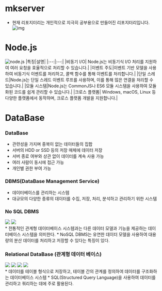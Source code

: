 # mkserver
* 현재 리포지터리는 개인적으로 지극히 공부용으로 만들어진 리포지터리입니다.<br>
![img](https://cdn-icons-png.flaticon.com/128/1831/1831930.png)

# Node.js
![node.js](https://upload.wikimedia.org/wikipedia/commons/thumb/d/d9/Node.js_logo.svg/120px-Node.js_logo.svg.png)
|특징|설명|
|:--:|:--:|
|비동기 I/O| Node.js는 비동기식 I/O 처리를 지원하여 여러 요청을 효율적으로 처리할 수 있습니다.|
|이벤트 주도|이벤트 기반 모델을 사용하여 비동기식 이벤트를 처리하고, 콜백 함수를 통해 이벤트를 처리합니다.|
|단일 스레드|Node.js는 단일 스레드 이벤트 루프를 사용하며, 이를 통해 많은 연결을 처리할 수 있습니다.|
|모듈 시스템|Node.js는 CommonJS나 ES6 모듈 시스템을 사용하여 모듈화된 코드를 쉽게 관리할 수 있습니다.|
|크로스 플랫폼| Windows, macOS, Linux 등 다양한 플랫폼에서 동작하며, 크로스 플랫폼 개발을 지원합니다.|


# DataBase 
### DataBase
* 관련성을 가지며 중복이 없는 데이터들의 집합
* 서버의 HDD or SSD 등의 저장 매체에 데이터 저장
* 서버 종료 여부와 상관 없이 데이터를 계속 사용 가능
* 여러 사람이 동시에 접근 가능
* 개인별 권한 부여 가능

### DBMS(DataBase Management Service)
* 데이터베이스를 관리하는 시스템
* 대규모의 다양한 종류의 데이터를 수집, 저장, 처리, 분석하고 관리하기 위한 시스템

### No SQL DBMS 
<img href="https://www.mongodb.com/ko-kr" src="https://img.shields.io/badge/mongoDB-47A248?style=flat-flat-square&logo=MongoDB&logoColor=white"/>
<img src="https://img.shields.io/badge/Redis-DC382D?style=flat-flat-square&logo=Redis&logoColor=white"/>
<br>
* 전통적인 관계형 데이터베이스 시스템과는 다른 데이터 모델과 기능을 제공하는 데이터베이스 시스템을 의미한다.
* NoSQL DBMS는 유연한 데이터 모델을 사용하여 대용량의 분산 데이터를 처리하고 저장할 수 있다는 특징이 있다.

### Relational DataBase (관계형 데이터 베이스)
<img href="https://dev.mysql.com/downloads/installer/" src="https://img.shields.io/badge/mysql-4479A1?style=flat-flat-square&logo=mysql&logoColor=white"/>
<img href="https://www.oracle.com/kr/" src="https://img.shields.io/badge/Oracle-F80000?style=flat-flat-square&logo=Oracle&logoColor=white"/> 
<img href="https://learn.microsoft.com/ko-kr/sql/relational-databases/databases/msdb-database?view=sql-server-ver16" src="https://img.shields.io/badge/MS SQL-CC2927?style=flat-flat-square&logo=Microsoft SQL Server&logoColor=white"/> 
<img href="" src="https://img.shields.io/badge/SQLite-003B57?style=flat-flat-square&logo=SQLite&logoColor=white"/> 
<br>
* 데이터를 테이블 형식으로 저장하고, 테이블 간의 관계를 정의하여 데이터를 구조화하는 데이터베이스 시스템
* SQL(Structured Query Language)을 사용하여 데이터를 관리하고 쿼리하는 데에 주로 활용된다.

